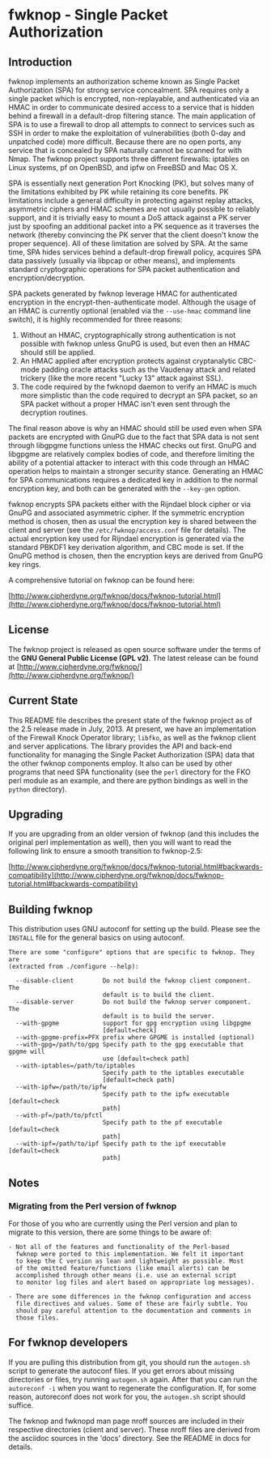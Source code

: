 # fwknop - Single Packet Authorization

## Introduction
fwknop implements an authorization scheme known as Single Packet Authorization
(SPA) for strong service concealment. SPA requires only a single packet which
is encrypted, non-replayable, and authenticated via an HMAC in order to
communicate desired access to a service that is hidden behind a firewall in a
default-drop filtering stance. The main application of SPA is to use a firewall
to drop all attempts to connect to services such as SSH in order to make the
exploitation of vulnerabilities (both 0-day and unpatched code) more difficult.
Because there are no open ports, any service that is concealed by SPA naturally
cannot be scanned for with Nmap. The fwknop project supports three different
firewalls: iptables on Linux systems, pf on OpenBSD, and ipfw on FreeBSD and
Mac OS X.

SPA is essentially next generation Port Knocking (PK), but solves many of the
limitations exhibited by PK while retaining its core benefits. PK limitations
include a general difficulty in protecting against replay attacks, asymmetric
ciphers and HMAC schemes are not usually possible to reliably support, and it
is trivially easy to mount a DoS attack against a PK server just by spoofing an
additional packet into a PK sequence as it traverses the network (thereby
convincing the PK server that the client doesn't know the proper sequence). All
of these limitation are solved by SPA. At the same time, SPA hides services
behind a default-drop firewall policy, acquires SPA data passively (usually via
libpcap or other means), and implements standard cryptographic operations for
SPA packet authentication and encryption/decryption.

SPA packets generated by fwknop leverage HMAC for authenticated encryption in
the encrypt-then-authenticate model. Although the usage of an HMAC is currently
optional (enabled via the `--use-hmac` command line switch), it is highly
recommended for three reasons:

   1. Without an HMAC, cryptographically strong authentication is not possible
with fwknop unless GnuPG is used, but even then an HMAC should still be
applied.
   2. An HMAC applied after encryption protects against cryptanalytic CBC-mode
padding oracle attacks such as the Vaudenay attack and related trickery (like
the more recent "Lucky 13" attack against SSL).
   3. The code required by the fwknopd daemon to verify an HMAC is much more
simplistic than the code required to decrypt an SPA packet, so an SPA packet
without a proper HMAC isn't even sent through the decryption routines.

The final reason above is why an HMAC should still be used even when SPA
packets are encrypted with GnuPG due to the fact that SPA data is not sent
through libgpgme functions unless the HMAC checks out first. GnuPG and libgpgme
are relatively complex bodies of code, and therefore limiting the ability of a
potential attacker to interact with this code through an HMAC operation helps
to maintain a stronger security stance. Generating an HMAC for SPA
communications requires a dedicated key in addition to the normal encryption
key, and both can be generated with the `--key-gen` option.

fwknop encrypts SPA packets either with the Rijndael block cipher or via GnuPG
and associated asymmetric cipher. If the symmetric encryption method is chosen,
then as usual the encryption key is shared between the client and server (see
the `/etc/fwknop/access.conf` file for details). The actual encryption key used
for Rijndael encryption is generated via the standard PBKDF1 key derivation
algorithm, and CBC mode is set. If the GnuPG method is chosen, then the
encryption keys are derived from GnuPG key rings.

A comprehensive tutorial on fwknop can be found here:

[http://www.cipherdyne.org/fwknop/docs/fwknop-tutorial.html](http://www.cipherdyne.org/fwknop/docs/fwknop-tutorial.html)


## License
The fwknop project is released as open source software under the terms of
the **GNU General Public License (GPL v2)**. The latest release can be found
at [http://www.cipherdyne.org/fwknop/](http://www.cipherdyne.org/fwknop/)


## Current State
This README file describes the present state of the fwknop project as of the
2.5 release made in July, 2013. At present, we have an implementation of the
Firewall Knock Operator library; `libfko`, as well as the fwknop client and
server applications. The library provides the API and back-end functionality
for managing the Single Packet Authorization (SPA) data that the other fwknop
components employ. It also can be used by other programs that need SPA
functionality (see the `perl` directory for the FKO perl module as an example,
and there are python bindings as well in the `python` directory).


## Upgrading
If you are upgrading from an older version of fwknop (and this includes the
original perl implementation as well), then you will want to read the
following link to ensure a smooth transition to fwknop-2.5:

[http://www.cipherdyne.org/fwknop/docs/fwknop-tutorial.html#backwards-compatibility](http://www.cipherdyne.org/fwknop/docs/fwknop-tutorial.html#backwards-compatibility)


## Building fwknop
This distribution uses GNU autoconf for setting up the build. Please see
the `INSTALL` file for the general basics on using autoconf.

    There are some "configure" options that are specific to fwknop. They are
    (extracted from ./configure --help):

      --disable-client        Do not build the fwknop client component. The
                              default is to build the client.
      --disable-server        Do not build the fwknop server component. The
                              default is to build the server.
      --with-gpgme            support for gpg encryption using libgpgme
                              [default=check]
      --with-gpgme-prefix=PFX prefix where GPGME is installed (optional)
      --with-gpg=/path/to/gpg Specify path to the gpg executable that gpgme will
                              use [default=check path]
      --with-iptables=/path/to/iptables
                              Specify path to the iptables executable
                              [default=check path]
      --with-ipfw=/path/to/ipfw
                              Specify path to the ipfw executable [default=check
                              path]
      --with-pf=/path/to/pfctl
                              Specify path to the pf executable [default=check
                              path]
      --with-ipf=/path/to/ipf Specify path to the ipf executable [default=check
                              path]


## Notes
### Migrating from the Perl version of fwknop
For those of you who are currently using the Perl version and plan to
migrate to this version, there are some things to be aware of:

    - Not all of the features and functionality of the Perl-based
      fwknop were ported to this implementation. We felt it important
      to keep the C version as lean and lightweight as possible. Most
      of the omitted feature/functions (like email alerts) can be
      accomplished through other means (i.e. use an external script
      to monitor log files and alert based on appropriate log messages).

    - There are some differences in the fwknop configuration and access
      file directives and values. Some of these are fairly subtle. You
      should pay careful attention to the documentation and comments in
      those files.


## For fwknop developers
If you are pulling this distribution from git, you should run the
`autogen.sh` script to generate the autoconf files. If you get errors about
missing directories or files, try running `autogen.sh` again. After that
you can run the `autoreconf -i` when you want to regenerate the configuration.
If, for some reason, autoreconf does not work for you, the `autogen.sh`
script should suffice.

The fwknop and fwknopd man page nroff sources are included in their
respective directories (client and server). These nroff files are derived
from the asciidoc sources in the 'docs' directory. See the README in docs
for details.
